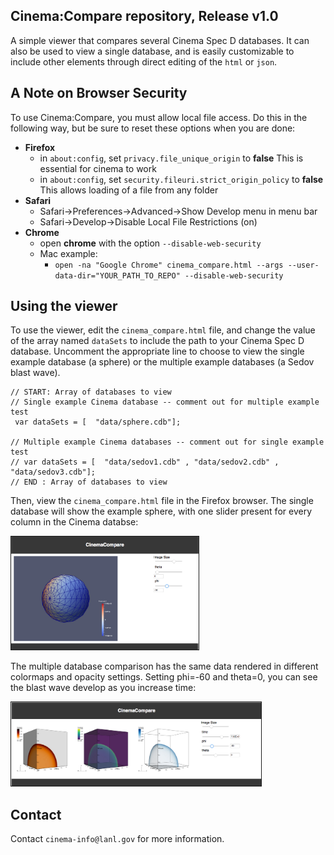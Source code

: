 ## Cinema:Compare repository, Release v1.0

A simple viewer that compares several Cinema Spec D databases. It can also be used to view a single database, and is easily customizable to include other elements through direct editing of the `html` or `json`.

## A Note on Browser Security
To use Cinema:Compare, you must allow local file access. Do this in the following way, but be sure to reset these options when you are done:

- **Firefox** 
    - in ```about:config```, set ```privacy.file_unique_origin``` to **false**
        This is essential for cinema to work
    - in ```about:config```, set ```security.fileuri.strict_origin_policy``` to **false**
        This allows loading of a file from any folder
- **Safari** 
    - Safari->Preferences->Advanced->Show Develop menu in menu bar
    - Safari->Develop->Disable Local File Restrictions (on)
- **Chrome** 
    - open **chrome** with the option ```--disable-web-security``` 
    - Mac example:
        - ```open -na "Google Chrome" cinema_compare.html --args --user-data-dir="YOUR_PATH_TO_REPO" --disable-web-security```

## Using the viewer

To use the viewer, edit the `cinema_compare.html` file, and change the value of the array named `dataSets` to include the path to your Cinema Spec D database.  Uncomment the appropriate line to choose to view the single example database (a sphere) or the multiple example databases (a Sedov blast wave).  


```
// START: Array of databases to view
// Single example Cinema database -- comment out for multiple example test
 var dataSets = [  "data/sphere.cdb"];

// Multiple example Cinema databases -- comment out for single example test
// var dataSets = [  "data/sedov1.cdb" , "data/sedov2.cdb" , "data/sedov3.cdb"];
// END : Array of databases to view

```   			

Then, view the `cinema_compare.html` file in the Firefox browser.  The single database will show the example sphere, with one slider present for every column in the Cinema databse:

<img src="doc/img/single.png" width="300" border="1"/>

The multiple database comparison has the same data rendered in different colormaps and opacity settings.  Setting phi=-60 and theta=0, you can see the blast wave develop as you increase time:

<img src="doc/img/triple.png" width="400" border="1"/>

## Contact

Contact `cinema-info@lanl.gov` for more information.
